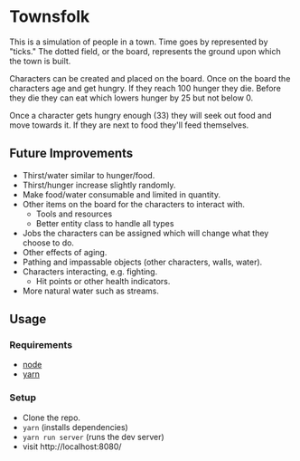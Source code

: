 # Townsfolk

This is a simulation of people in a town. Time goes by represented by "ticks." The dotted field, or the board, represents the ground upon which the town is built.

Characters can be created and placed on the board. Once on the board the characters age and get hungry. If they reach 100 hunger they die. Before they die they can eat which lowers hunger by 25 but not below 0.

Once a character gets hungry enough (33) they will seek out food and move towards it. If they are next to food they'll feed themselves.

## Future Improvements

- Thirst/water similar to hunger/food.
- Thirst/hunger increase slightly randomly.
- Make food/water consumable and limited in quantity.
- Other items on the board for the characters to interact with.
  - Tools and resources
  - Better entity class to handle all types
- Jobs the characters can be assigned which will change what they choose to do.
- Other effects of aging.
- Pathing and impassable objects (other characters, walls, water).
- Characters interacting, e.g. fighting.
  - Hit points or other health indicators.
- More natural water such as streams.

## Usage

### Requirements

- [node](https://nodejs.org)
- [yarn](https://yarnpkg.com)

### Setup

- Clone the repo.
- `yarn` (installs dependencies)
- `yarn run server` (runs the dev server)
- visit http://localhost:8080/
